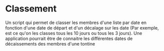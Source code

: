 # Classement
Un script qui permet de classer les membres d'une liste par date en fonction d'une date de départ et d'un décalage sur les date (Par exemple, est ce qu'on les classes tous les 10 jours ou tous les 3 jours). Une application pourrait être de connaitre les différentes dates de décaissements des membres d'une tontine
